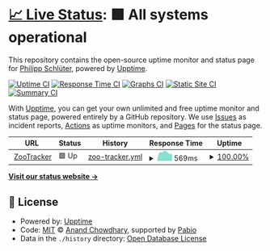 # [📈 Live Status](https://roink.github.io/zootracker-upptime): <!--live status--> **🟩 All systems operational**

This repository contains the open-source uptime monitor and status page for [Philipp Schlüter](https://roink.github.io/zootracker-upptime), powered by [Upptime](https://github.com/upptime/upptime).

[![Uptime CI](https://github.com/roink/zootracker-upptime/workflows/Uptime%20CI/badge.svg)](https://github.com/roink/zootracker-upptime/actions?query=workflow%3A%22Uptime+CI%22)
[![Response Time CI](https://github.com/roink/zootracker-upptime/workflows/Response%20Time%20CI/badge.svg)](https://github.com/roink/zootracker-upptime/actions?query=workflow%3A%22Response+Time+CI%22)
[![Graphs CI](https://github.com/roink/zootracker-upptime/workflows/Graphs%20CI/badge.svg)](https://github.com/roink/zootracker-upptime/actions?query=workflow%3A%22Graphs+CI%22)
[![Static Site CI](https://github.com/roink/zootracker-upptime/workflows/Static%20Site%20CI/badge.svg)](https://github.com/roink/zootracker-upptime/actions?query=workflow%3A%22Static+Site+CI%22)
[![Summary CI](https://github.com/roink/zootracker-upptime/workflows/Summary%20CI/badge.svg)](https://github.com/roink/zootracker-upptime/actions?query=workflow%3A%22Summary+CI%22)

With [Upptime](https://upptime.js.org), you can get your own unlimited and free uptime monitor and status page, powered entirely by a GitHub repository. We use [Issues](https://github.com/roink/zootracker-upptime/issues) as incident reports, [Actions](https://github.com/roink/zootracker-upptime/actions) as uptime monitors, and [Pages](https://roink.github.io/zootracker-upptime) for the status page.

<!--start: status pages-->
<!-- This summary is generated by Upptime (https://github.com/upptime/upptime) -->
<!-- Do not edit this manually, your changes will be overwritten -->
<!-- prettier-ignore -->
| URL | Status | History | Response Time | Uptime |
| --- | ------ | ------- | ------------- | ------ |
| <img alt="" src="https://icons.duckduckgo.com/ip3/zootracker.app.ico" height="13"> [ZooTracker](https://zootracker.app) | 🟩 Up | [zoo-tracker.yml](https://github.com/roink/zootracker-upptime/commits/HEAD/history/zoo-tracker.yml) | <details><summary><img alt="Response time graph" src="./graphs/zoo-tracker/response-time-week.png" height="20"> 569ms</summary><br><a href="https://roink.github.io/zootracker-upptime/history/zoo-tracker"><img alt="Response time 569" src="https://img.shields.io/endpoint?url=https%3A%2F%2Fraw.githubusercontent.com%2Froink%2Fzootracker-upptime%2FHEAD%2Fapi%2Fzoo-tracker%2Fresponse-time.json"></a><br><a href="https://roink.github.io/zootracker-upptime/history/zoo-tracker"><img alt="24-hour response time 569" src="https://img.shields.io/endpoint?url=https%3A%2F%2Fraw.githubusercontent.com%2Froink%2Fzootracker-upptime%2FHEAD%2Fapi%2Fzoo-tracker%2Fresponse-time-day.json"></a><br><a href="https://roink.github.io/zootracker-upptime/history/zoo-tracker"><img alt="7-day response time 569" src="https://img.shields.io/endpoint?url=https%3A%2F%2Fraw.githubusercontent.com%2Froink%2Fzootracker-upptime%2FHEAD%2Fapi%2Fzoo-tracker%2Fresponse-time-week.json"></a><br><a href="https://roink.github.io/zootracker-upptime/history/zoo-tracker"><img alt="30-day response time 569" src="https://img.shields.io/endpoint?url=https%3A%2F%2Fraw.githubusercontent.com%2Froink%2Fzootracker-upptime%2FHEAD%2Fapi%2Fzoo-tracker%2Fresponse-time-month.json"></a><br><a href="https://roink.github.io/zootracker-upptime/history/zoo-tracker"><img alt="1-year response time 569" src="https://img.shields.io/endpoint?url=https%3A%2F%2Fraw.githubusercontent.com%2Froink%2Fzootracker-upptime%2FHEAD%2Fapi%2Fzoo-tracker%2Fresponse-time-year.json"></a></details> | <details><summary><a href="https://roink.github.io/zootracker-upptime/history/zoo-tracker">100.00%</a></summary><a href="https://roink.github.io/zootracker-upptime/history/zoo-tracker"><img alt="All-time uptime 100.00%" src="https://img.shields.io/endpoint?url=https%3A%2F%2Fraw.githubusercontent.com%2Froink%2Fzootracker-upptime%2FHEAD%2Fapi%2Fzoo-tracker%2Fuptime.json"></a><br><a href="https://roink.github.io/zootracker-upptime/history/zoo-tracker"><img alt="24-hour uptime 100.00%" src="https://img.shields.io/endpoint?url=https%3A%2F%2Fraw.githubusercontent.com%2Froink%2Fzootracker-upptime%2FHEAD%2Fapi%2Fzoo-tracker%2Fuptime-day.json"></a><br><a href="https://roink.github.io/zootracker-upptime/history/zoo-tracker"><img alt="7-day uptime 100.00%" src="https://img.shields.io/endpoint?url=https%3A%2F%2Fraw.githubusercontent.com%2Froink%2Fzootracker-upptime%2FHEAD%2Fapi%2Fzoo-tracker%2Fuptime-week.json"></a><br><a href="https://roink.github.io/zootracker-upptime/history/zoo-tracker"><img alt="30-day uptime 100.00%" src="https://img.shields.io/endpoint?url=https%3A%2F%2Fraw.githubusercontent.com%2Froink%2Fzootracker-upptime%2FHEAD%2Fapi%2Fzoo-tracker%2Fuptime-month.json"></a><br><a href="https://roink.github.io/zootracker-upptime/history/zoo-tracker"><img alt="1-year uptime 100.00%" src="https://img.shields.io/endpoint?url=https%3A%2F%2Fraw.githubusercontent.com%2Froink%2Fzootracker-upptime%2FHEAD%2Fapi%2Fzoo-tracker%2Fuptime-year.json"></a></details>

<!--end: status pages-->

[**Visit our status website →**](https://roink.github.io/zootracker-upptime)

## 📄 License

- Powered by: [Upptime](https://github.com/upptime/upptime)
- Code: [MIT](./LICENSE) © [Anand Chowdhary](https://anandchowdhary.com), supported by [Pabio](https://pabio.com)
- Data in the `./history` directory: [Open Database License](https://opendatacommons.org/licenses/odbl/1-0/)
